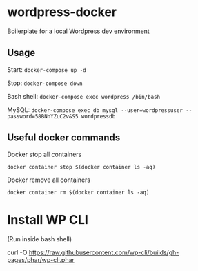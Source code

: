 # wordpress-docker
Boilerplate for a local Wordpress dev environment

## Usage
Start: `docker-compose up -d`

Stop: `docker-compose down`

Bash shell: `docker-compose exec wordpress /bin/bash`

MySQL: `docker-compose exec db mysql --user=wordpressuser --password=58BNnYZuC2v&S5 wordpressdb`

## Useful docker commands

Docker stop all containers

`docker container stop $(docker container ls -aq)`


Docker remove all containers 

`docker container rm $(docker container ls -aq)`


# Install WP CLI

(Run inside bash shell)

curl -O https://raw.githubusercontent.com/wp-cli/builds/gh-pages/phar/wp-cli.phar